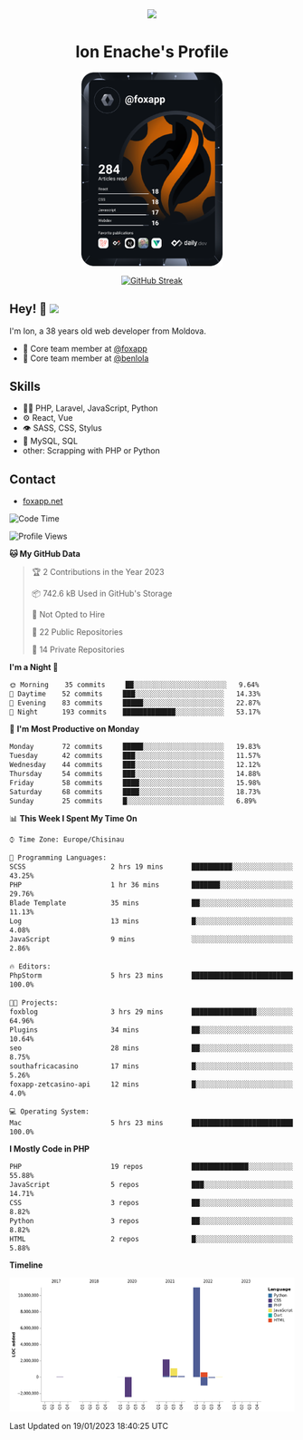 <div id="header" align="center">
  <img src="https://media.giphy.com/media/M9gbBd9nbDrOTu1Mqx/giphy.gif" width="100"/>
	<h1>Ion Enache's Profile</h1>
</div>
<div align="center">
	<a href="https://app.daily.dev/foxapp"><img src="https://github.com/foxapp/foxapp/blob/master/devcard.svg" width="250" alt="Ion Enache's Dev Card"/></a>
</div>


<div align="center">
	
[![GitHub Streak](http://github-readme-streak-stats.herokuapp.com?user=foxapp&hide_border=true&date_format=M%20j%5B%2C%20Y%5D)](https://git.io/streak-stats)
	
</div>


## Hey! 👋 <img src="https://media.giphy.com/media/hvRJCLFzcasrR4ia7z/giphy.gif" width="30px"/>
I'm Ion, a 38 years old web developer from Moldova.


- 👥 Core team member at [@foxapp](https://github.com/foxapp)
- 👥 Core team member at [@benlola](https://github.com/benlola)

## Skills
- 👨‍💻 PHP, Laravel, JavaScript, Python
- ⚙️ React, Vue
- 👁️ SASS, CSS, Stylus
- 💽 MySQL, SQL
- other: Scrapping with PHP or Python

## Contact
- [foxapp.net](https://www.foxapp.net)

<!--START_SECTION:waka-->
![Code Time](http://img.shields.io/badge/Code%20Time-1%2C169%20hrs%2021%20mins-blue)

![Profile Views](http://img.shields.io/badge/Profile%20Views-0-blue)

**🐱 My GitHub Data** 

> 🏆 2 Contributions in the Year 2023
 > 
> 📦 742.6 kB Used in GitHub's Storage 
 > 
> 🚫 Not Opted to Hire
 > 
> 📜 22 Public Repositories 
 > 
> 🔑 14 Private Repositories  
 > 
**I'm a Night 🦉** 

```text
🌞 Morning    35 commits     ██░░░░░░░░░░░░░░░░░░░░░░░   9.64% 
🌆 Daytime    52 commits     ███░░░░░░░░░░░░░░░░░░░░░░   14.33% 
🌃 Evening    83 commits     █████░░░░░░░░░░░░░░░░░░░░   22.87% 
🌙 Night      193 commits    █████████████░░░░░░░░░░░░   53.17%

```
📅 **I'm Most Productive on Monday** 

```text
Monday       72 commits     █████░░░░░░░░░░░░░░░░░░░░   19.83% 
Tuesday      42 commits     ███░░░░░░░░░░░░░░░░░░░░░░   11.57% 
Wednesday    44 commits     ███░░░░░░░░░░░░░░░░░░░░░░   12.12% 
Thursday     54 commits     ███░░░░░░░░░░░░░░░░░░░░░░   14.88% 
Friday       58 commits     ████░░░░░░░░░░░░░░░░░░░░░   15.98% 
Saturday     68 commits     ████░░░░░░░░░░░░░░░░░░░░░   18.73% 
Sunday       25 commits     █░░░░░░░░░░░░░░░░░░░░░░░░   6.89%

```


📊 **This Week I Spent My Time On** 

```text
⌚︎ Time Zone: Europe/Chisinau

💬 Programming Languages: 
SCSS                     2 hrs 19 mins       ██████████░░░░░░░░░░░░░░░   43.25% 
PHP                      1 hr 36 mins        ███████░░░░░░░░░░░░░░░░░░   29.76% 
Blade Template           35 mins             ██░░░░░░░░░░░░░░░░░░░░░░░   11.13% 
Log                      13 mins             █░░░░░░░░░░░░░░░░░░░░░░░░   4.08% 
JavaScript               9 mins              ░░░░░░░░░░░░░░░░░░░░░░░░░   2.86%

🔥 Editors: 
PhpStorm                 5 hrs 23 mins       █████████████████████████   100.0%

🐱‍💻 Projects: 
foxblog                  3 hrs 29 mins       ████████████████░░░░░░░░░   64.96% 
Plugins                  34 mins             ██░░░░░░░░░░░░░░░░░░░░░░░   10.64% 
seo                      28 mins             ██░░░░░░░░░░░░░░░░░░░░░░░   8.75% 
southafricacasino        17 mins             █░░░░░░░░░░░░░░░░░░░░░░░░   5.26% 
foxapp-zetcasino-api     12 mins             █░░░░░░░░░░░░░░░░░░░░░░░░   4.0%

💻 Operating System: 
Mac                      5 hrs 23 mins       █████████████████████████   100.0%

```

**I Mostly Code in PHP** 

```text
PHP                      19 repos            ██████████████░░░░░░░░░░░   55.88% 
JavaScript               5 repos             ███░░░░░░░░░░░░░░░░░░░░░░   14.71% 
CSS                      3 repos             ██░░░░░░░░░░░░░░░░░░░░░░░   8.82% 
Python                   3 repos             ██░░░░░░░░░░░░░░░░░░░░░░░   8.82% 
HTML                     2 repos             █░░░░░░░░░░░░░░░░░░░░░░░░   5.88%

```


**Timeline**

![Chart not found](https://raw.githubusercontent.com/foxapp/foxapp/master/charts/bar_graph.png) 


 Last Updated on 19/01/2023 18:40:25 UTC
<!--END_SECTION:waka-->
